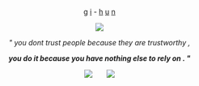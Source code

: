 <p align="center">
<ins>g</ins> <ins>i</ins> - <ins>h</ins> <ins>u</ins> <ins>n</ins>

<p align="center"> 
<img src="https://github.com/failedCONFESSION/failedCONFESSION/blob/b003f9f76d2f1ff1a6fc3fc4f3143f67e1772d16/Untitled530_20250210182939.png">
  
<p align="center">
  <i>" you dont trust people because they are trustworthy ,</i>
<p align="center">
  <b><i>you do it because you have nothing else to rely on . "</b></i>

  <p align="center">
<img src="https://github.com/failedCONFESSION/failedCONFESSION/blob/29c2d2c82abcab5e14d33946f456476715685813/2b70d07576aad33c116769ddf37e70acb8a40afb.gif">  <img src="https://github.com/itsONLYS3X/itsONLYS3X/blob/5ba9d1388d0565dfb14f30070483465ace9cd354/a5aa44ba901a94fea38f3a55550c61650db4d794.gif">
<img src="
